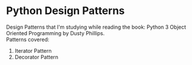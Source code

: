 # Python Design Patterns

Design Patterns that I'm studying while reading the book: Python 3 Object Oriented Programming by Dusty Phillips.<br>
Patterns covered:
1. Iterator Pattern
1. Decorator Pattern